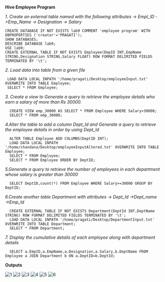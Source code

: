 **Hive Employee Program**


  *1. Create an external table named with the following attributes -> Empl_ID ->Emp_Name -> Designation -> Salary*
  
  
    CREATE DATABASE IF NOT EXISTS lab9 COMMENT 'employee program' WITH DBPROPERTIES ('creator'='PRAGATI');
    SHOW DATABASES;
    DESCRIBE DATABASE lab9;
    USE lab9;
    CREATE EXTERNAL TABLE IF NOT EXISTS Employee(EmpID INT,EmpName STRING,Designation STRING,Salary FLOAT) ROW FORMAT DELIMITED FIELDS TERMINATED BY '\t';
    
  *2. Load data into table from a given file*
  
  
     LOAD DATA LOCAL INPATH '/home/pragati/Desktop/employeeInput.txt' OVERWRITE INTO TABLE Employee;
     SELECT * FROM Employee;
     
  *3. Create a view to Generate a query to retrieve the employee details who earn a salary of more than Rs 30000.*
  
  
      CREATE VIEW emp_30000 AS SELECT * FROM Employee WHERE Salary>30000;
      SELECT * FROM emp_30000;
      
  *4.Alter the table to add a column Dept_Id and Generate a query to retrieve the employee details in order by using Dept_Id*
  
  
      ALTER TABLE Employee ADD COLUMNS(DeptID INT);
      LOAD DATA LOCAL INPATH '/home/chandana/Desktop/employeeInputAltered.txt' OVERWRITE INTO TABLE Employee;
      SELECT * FROM Employee;
      SELECT * FROM Employee ORDER BY DeptID;
      
  *5.Generate a query to retrieve the number of employees in each department whose salary is greater than 30000*
  
  
      SELECT DeptID,count(*) FROM Employee WHERE Salary>=30000 GROUP BY DeptID;
      
  *6.Create another table Department with attributes -> Dept_Id ->Dept_name ->Emp_Id*
  
  
      CREATE EXTERNAL TABLE IF NOT EXISTS Department(DeptId INT,DeptName STRING) ROW FORMAT DELIMITED FIELDS TERMINATED BY '\t';
      LOAD DATA LOCAL INPATH '/home/pragati/Desktop/DepartmentInput.txt' OVERWRITE INTO TABLE Department;
      SELECT * FROM Department; 
      
  *7. Display the cumulative details of each employee along with department details*
  
  
      SELECT a.EmpID,a.EmpName,a.Designation,a.Salary,b.DeptName FROM Employee a JOIN Department b ON a.DeptID=b.DeptId;
      
  **Outputs**
  
![1](https://user-images.githubusercontent.com/53899365/102691398-421e1d80-4232-11eb-8eba-ba9a2e2feb4c.jpg)
![2](https://user-images.githubusercontent.com/53899365/102691399-434f4a80-4232-11eb-90b7-410c9eaf0da5.jpg)
![3](https://user-images.githubusercontent.com/53899365/102691401-45190e00-4232-11eb-83ed-9a9ec47e488e.jpg)
![4](https://user-images.githubusercontent.com/53899365/102691404-464a3b00-4232-11eb-8860-d810a98e785a.jpg)
![5](https://user-images.githubusercontent.com/53899365/102691406-4813fe80-4232-11eb-8371-799ee979473c.jpg)
![6](https://user-images.githubusercontent.com/53899365/102691407-49ddc200-4232-11eb-9199-914539a148f6.jpg)

